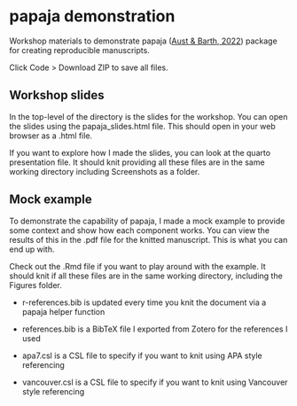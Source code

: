 # papaja demonstration

Workshop materials to demonstrate papaja ([Aust & Barth, 2022](https://github.com/crsh/papaja)) package for creating reproducible manuscripts. 

Click Code > Download ZIP to save all files. 

## Workshop slides

In the top-level of the directory is the slides for the workshop. You can open the slides using the papaja_slides.html file. This should open in your web browser as a .html file. 

If you want to explore how I made the slides, you can look at the quarto presentation file. It should knit providing all these files are in the same working directory including Screenshots as a folder.

## Mock example

To demonstrate the capability of papaja, I made a mock example to provide some context and show how each component works. You can view the results of this in the .pdf file for the knitted manuscript. This is what you can end up with. 

Check out the .Rmd file if you want to play around with the example. It should knit if all these files are in the same working directory, including the Figures folder. 

- r-references.bib is updated every time you knit the document via a papaja helper function

- references.bib is a BibTeX file I exported from Zotero for the references I used 

- apa7.csl is a CSL file to specify if you want to knit using APA style referencing

- vancouver.csl is a CSL file to specify if you want to knit using Vancouver style referencing
 
